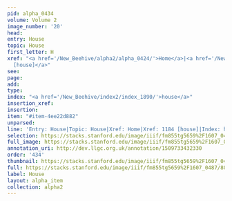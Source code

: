 ```yaml
---
pid: alpha_0434
volume: Volume 2
image_number: '20'
head: 
entry: House
topic: House
first_letter: H
xref: "<a href='/New_Beehive/alpha2/alpha_0424/'>Home</a>|<a href='/New_Beehive/toc/toc2_230/'>1184
  [house]</a>"
see: 
page: 
add: 
type: 
index: "<a href='/New_Beehive/index2/index_1890/'>house</a>"
insertion_xref: 
insertion: 
item: "#item-4ee22d882"
unparsed: 
line: 'Entry: House|Topic: House|Xref: Home|Xref: 1184 [house]|Index: house|#item-4ee22d882'
selection: https://stacks.stanford.edu/image/iiif/fm855tg5659%2F1607_0487/806,233,2961,409/full/0/default.jpg
full_image: https://stacks.stanford.edu/image/iiif/fm855tg5659%2F1607_0487/full/full/0/default.jpg
annotation_uri: http://dev.llgc.org.uk/annotation/1509733432330
order: '434'
thumbnail: https://stacks.stanford.edu/image/iiif/fm855tg5659%2F1607_0487/806,233,600,180/250,/0/default.jpg
full: https://stacks.stanford.edu/image/iiif/fm855tg5659%2F1607_0487/806,233,2961,409/full/0/default.jpg
label: House
layout: alpha_item
collection: alpha2
---
```

